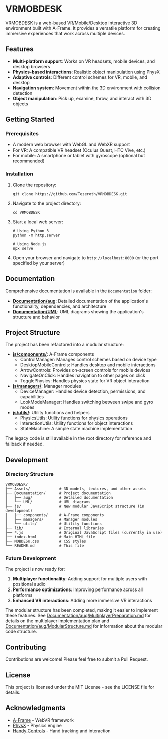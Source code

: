 # VRMOBDESK

VRMOBDESK is a web-based VR/Mobile/Desktop interactive 3D environment built with A-Frame. It provides a versatile platform for creating immersive experiences that work across multiple devices.

## Features

- **Multi-platform support**: Works on VR headsets, mobile devices, and desktop browsers
- **Physics-based interactions**: Realistic object manipulation using PhysX
- **Adaptive controls**: Different control schemes for VR, mobile, and desktop
- **Navigation system**: Movement within the 3D environment with collision detection
- **Object manipulation**: Pick up, examine, throw, and interact with 3D objects

## Getting Started

### Prerequisites

- A modern web browser with WebGL and WebXR support
- For VR: A compatible VR headset (Oculus Quest, HTC Vive, etc.)
- For mobile: A smartphone or tablet with gyroscope (optional but recommended)

### Installation

1. Clone the repository:
   ```
   git clone https://github.com/Tezeroth/VRMOBDESK.git
   ```

2. Navigate to the project directory:
   ```
   cd VRMOBDESK
   ```

3. Start a local web server:
   ```
   # Using Python 3
   python -m http.server

   # Using Node.js
   npx serve
   ```

4. Open your browser and navigate to `http://localhost:8000` (or the port specified by your server)

## Documentation

Comprehensive documentation is available in the `Documentation` folder:

- **[Documentation/aug](./Documentation/aug)**: Detailed documentation of the application's functionality, dependencies, and architecture
- **[Documentation/UML](./Documentation/UML)**: UML diagrams showing the application's structure and behavior

## Project Structure

The project has been refactored into a modular structure:

- **[js/components/](./js/components)**: A-Frame components
  - ControlManager: Manages control schemes based on device type
  - DesktopMobileControls: Handles desktop and mobile interactions
  - ArrowControls: Provides on-screen controls for mobile devices
  - NavigateOnClick: Handles navigation to other pages on click
  - TogglePhysics: Handles physics state for VR object interaction
- **[js/managers/](./js/managers)**: Manager modules
  - DeviceManager: Handles device detection, permissions, and capabilities
  - LookModeManager: Handles switching between swipe and gyro modes
- **[js/utils/](./js/utils)**: Utility functions and helpers
  - PhysicsUtils: Utility functions for physics operations
  - InteractionUtils: Utility functions for object interactions
  - StateMachine: A simple state machine implementation

The legacy code is still available in the root directory for reference and fallback if needed.

## Development

### Directory Structure

```
VRMOBDESK/
├── Assets/             # 3D models, textures, and other assets
├── Documentation/      # Project documentation
│   ├── aug/            # Detailed documentation
│   └── UML/            # UML diagrams
├── js/                 # New modular JavaScript structure (in development)
│   ├── components/     # A-Frame components
│   ├── managers/       # Manager modules
│   └── utils/          # Utility functions
├── lib/                # External libraries
├── *.js                # Original JavaScript files (currently in use)
├── index.html          # Main HTML file
├── MOBDESK.css         # CSS styles
└── README.md           # This file
```

### Future Development

The project is now ready for:

1. **Multiplayer functionality**: Adding support for multiple users with positional audio
2. **Performance optimizations**: Improving performance across all platforms
3. **Enhanced VR interactions**: Adding more immersive VR interactions

The modular structure has been completed, making it easier to implement these features. See [Documentation/aug/MultiplayerPreparation.md](./Documentation/aug/MultiplayerPreparation.md) for details on the multiplayer implementation plan and [Documentation/aug/ModularStructure.md](./Documentation/aug/ModularStructure.md) for information about the modular code structure.

## Contributing

Contributions are welcome! Please feel free to submit a Pull Request.

## License

This project is licensed under the MIT License - see the LICENSE file for details.

## Acknowledgments

- [A-Frame](https://aframe.io/) - WebVR framework
- [PhysX](https://github.com/c-frame/physx) - Physics engine
- [Handy Controls](https://github.com/c-frame/handy-work) - Hand tracking and interaction

